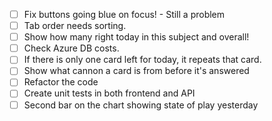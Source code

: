 - [ ] Fix buttons going blue on focus! - Still a problem
- [ ] Tab order needs sorting.
- [ ] Show how many right today in this subject and overall!
- [ ] Check Azure DB costs.
- [ ] If there is only one card left for today, it repeats that card.
- [ ] Show what cannon a card is from before it's answered
- [ ] Refactor the code
- [ ] Create unit tests in both frontend and API
- [ ] Second bar on the chart showing state of play yesterday
